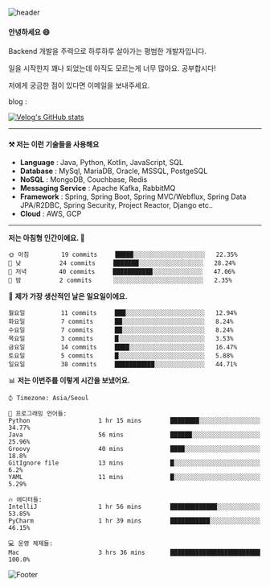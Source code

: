 ![header](https://capsule-render.vercel.app/api?type=waving&color=gradient&height=250&section=header&text=Wondeok%20Kang&fontSize=60&animation=fadeIn&fontAlignY=38&desc=a.k.a.%20Wade%2C%20Deogicorgi%20&descAlignY=61&descAlign=66&descSize=25&customColorList=4)



#### 안녕하세요 😄
Backend 개발을 주력으로 하루하루 살아가는 평범한 개발자입니다.

일을 시작한지 꽤나 되었는데 아직도 모르는게 너무 많아요. 공부합시다!

저에게 궁금한 점이 있다면 이메일을 보내주세요. 

blog : 

[![Velog's GitHub stats](https://velog-readme-stats.vercel.app/api/badge?name=deogicorgi)](https://velog.io/@deogicorgi) 

---

#### ⚒️ 저는 이런 기술들을 사용해요

- **Language** : Java, Python, Kotlin, JavaScript, SQL
- **Database** : MySql, MariaDB, Oracle, MSSQL, PostgeSQL
- **NoSQL** : MongoDB, Couchbase, Redis
- **Messaging Service** : Apache Kafka, RabbitMQ
- **Framework** : Spring, Spring Boot, Spring MVC/Webflux, Spring Data JPA/R2DBC, Spring Security, Project Reactor, Django etc..
- **Cloud** : AWS, GCP
---

<!--
[![Solved.ac Profile](http://mazassumnida.wtf/api/v2/generate_badge?boj=deogicorgi)](https://solved.ac/deogicorgi/)
![alt text](https://github.com/[username]/[reponame]/blob/[branch]/image.jpg?raw=true)
--> 

<!--START_SECTION:waka-->
**저는 아침형 인간이에요. 🐤** 

```text
🌞 아침         19 commits     █████░░░░░░░░░░░░░░░░░░░░   22.35% 
🌆 낮　         24 commits     ███████░░░░░░░░░░░░░░░░░░   28.24% 
🌃 저녁         40 commits     ███████████░░░░░░░░░░░░░░   47.06% 
🌙 밤　         2 commits      ░░░░░░░░░░░░░░░░░░░░░░░░░   2.35%

```
📅 **제가 가장 생산적인 날은 일요일이에요.** 

```text
월요일          11 commits     ███░░░░░░░░░░░░░░░░░░░░░░   12.94% 
화요일          7 commits      ██░░░░░░░░░░░░░░░░░░░░░░░   8.24% 
수요일          7 commits      ██░░░░░░░░░░░░░░░░░░░░░░░   8.24% 
목요일          3 commits      █░░░░░░░░░░░░░░░░░░░░░░░░   3.53% 
금요일          14 commits     ████░░░░░░░░░░░░░░░░░░░░░   16.47% 
토요일          5 commits      █░░░░░░░░░░░░░░░░░░░░░░░░   5.88% 
일요일          38 commits     ███████████░░░░░░░░░░░░░░   44.71%

```


📊 **저는 이번주를 이렇게 시간을 보냈어요.** 

```text
⌚︎ Timezone: Asia/Seoul

💬 프로그래밍 언어들: 
Python                   1 hr 15 mins        ████████░░░░░░░░░░░░░░░░░   34.77% 
Java                     56 mins             ██████░░░░░░░░░░░░░░░░░░░   25.96% 
Groovy                   40 mins             ████░░░░░░░░░░░░░░░░░░░░░   18.8% 
GitIgnore file           13 mins             █░░░░░░░░░░░░░░░░░░░░░░░░   6.2% 
YAML                     11 mins             █░░░░░░░░░░░░░░░░░░░░░░░░   5.29%

🔥 에디터들: 
IntelliJ                 1 hr 56 mins        █████████████░░░░░░░░░░░░   53.85% 
PyCharm                  1 hr 39 mins        ███████████░░░░░░░░░░░░░░   46.15%

💻 운영 체제들: 
Mac                      3 hrs 36 mins       █████████████████████████   100.0%

```


<!--END_SECTION:waka-->

![Footer](https://capsule-render.vercel.app/api?type=waving&color=auto&height=200&section=footer&&customColorList=4)
<!--

**deogicorgi/deogicorgi** is a ✨ _special_ ✨ repository because its `README.md` (this file) appears on your GitHub profile.

Here are some ideas to get you started:

- 🔭 I’m currently working on ...
- 🌱 I’m currently learning ...
- 👯 I’m looking to collaborate on ...
- 🤔 I’m looking for help with ...
- 💬 Ask me about ...
- 📫 How to reach me: ...
- 😄 Pronouns: ...
- ⚡ Fun fact: ...
-->
